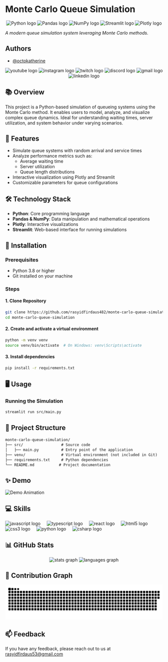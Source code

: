 # Monte Carlo Queue Simulation

<div align="center">
  <img src="https://img.shields.io/badge/Python-3776AB?style=for-the-badge&logo=python&logoColor=white" alt="Python logo" />
  <img src="https://img.shields.io/badge/Pandas-150458?style=for-the-badge&logo=pandas&logoColor=white" alt="Pandas logo" />
  <img src="https://img.shields.io/badge/NumPy-013243?style=for-the-badge&logo=numpy&logoColor=white" alt="NumPy logo" />
  <img src="https://img.shields.io/badge/Streamlit-FF4B4B?style=for-the-badge&logo=streamlit&logoColor=white" alt="Streamlit logo" />
  <img src="https://img.shields.io/badge/Plotly-3F4F75?style=for-the-badge&logo=plotly&logoColor=white" alt="Plotly logo" />
</div>

*A modern queue simulation system leveraging Monte Carlo methods.*

## Authors

- [@octokatherine](https://github.com/rasyidfirdaus482)

<div align="center">
  <img src="https://img.shields.io/static/v1?message=Youtube&logo=youtube&label=&color=FF0000&logoColor=white&labelColor=&style=for-the-badge" height="35" alt="youtube logo" />
  <img src="https://img.shields.io/static/v1?message=Instagram&logo=instagram&label=&color=E4405F&logoColor=white&labelColor=&style=for-the-badge" height="35" alt="instagram logo" />
  <img src="https://img.shields.io/static/v1?message=Twitch&logo=twitch&label=&color=9146FF&logoColor=white&labelColor=&style=for-the-badge" height="35" alt="twitch logo" />
  <img src="https://img.shields.io/static/v1?message=Discord&logo=discord&label=&color=7289DA&logoColor=white&labelColor=&style=for-the-badge" height="35" alt="discord logo" />
  <img src="https://img.shields.io/static/v1?message=Gmail&logo=gmail&label=&color=D14836&logoColor=white&labelColor=&style=for-the-badge" height="35" alt="gmail logo" />
  <img src="https://img.shields.io/static/v1?message=LinkedIn&logo=linkedin&label=&color=0077B5&logoColor=white&labelColor=&style=for-the-badge" height="35" alt="linkedin logo" />
</div>

## 📚 Overview

This project is a Python-based simulation of queueing systems using the Monte Carlo method. It enables users to model, analyze, and visualize complex queue dynamics. Ideal for understanding waiting times, server utilization, and system behavior under varying scenarios.

## 🚀 Features

- Simulate queue systems with random arrival and service times
- Analyze performance metrics such as:
  - Average waiting time
  - Server utilization
  - Queue length distributions
- Interactive visualization using Plotly and Streamlit
- Customizable parameters for queue configurations

## 🛠️ Technology Stack

- **Python**: Core programming language
- **Pandas & NumPy**: Data manipulation and mathematical operations
- **Plotly**: Interactive visualizations
- **Streamlit**: Web-based interface for running simulations

## 🔧 Installation

### Prerequisites
- Python 3.8 or higher
- Git installed on your machine

### Steps

#### 1. Clone Repository
```bash
git clone https://github.com/rasyidfirdaus482/monte-carlo-queue-simulation.git
cd monte-carlo-queue-simulation
```

#### 2. Create and activate a virtual environment
```bash
python -m venv venv
source venv/bin/activate  # On Windows: venv\Scripts\activate
```

#### 3. Install dependencies
```bash
pip install -r requirements.txt
```

## 🖥️ Usage

### Running the Simulation
```bash
streamlit run src/main.py
```

## 📂 Project Structure

```plaintext
monte-carlo-queue-simulation/         
├── src/                 # Source code
│   ├── main.py          # Entry point of the application
├── venv/                # Virtual environment (not included in Git)
├── requirements.txt     # Python dependencies
└── README.md           # Project documentation
```

## ✨ Demo

![Demo Animation](https://i.imgflip.com/65efzo.gif)

## 💻 Skills
<div align="left">
  <img src="https://cdn.jsdelivr.net/gh/devicons/devicon/icons/javascript/javascript-original.svg" height="30" alt="javascript logo" />
  <img width="12" />
  <img src="https://cdn.jsdelivr.net/gh/devicons/devicon/icons/typescript/typescript-original.svg" height="30" alt="typescript logo" />
  <img width="12" />
  <img src="https://cdn.jsdelivr.net/gh/devicons/devicon/icons/react/react-original.svg" height="30" alt="react logo" />
  <img width="12" />
  <img src="https://cdn.jsdelivr.net/gh/devicons/devicon/icons/html5/html5-original.svg" height="30" alt="html5 logo" />
  <img width="12" />
  <img src="https://cdn.jsdelivr.net/gh/devicons/devicon/icons/css3/css3-original.svg" height="30" alt="css3 logo" />
  <img width="12" />
  <img src="https://cdn.jsdelivr.net/gh/devicons/devicon/icons/python/python-original.svg" height="30" alt="python logo" />
  <img width="12" />
  <img src="https://cdn.jsdelivr.net/gh/devicons/devicon/icons/csharp/csharp-original.svg" height="30" alt="csharp logo" />
</div>

## 📊 GitHub Stats
<div align="center">
  <img src="https://github-readme-stats.vercel.app/api?username=maurodesouza&hide_title=false&hide_rank=false&show_icons=true&include_all_commits=true&count_private=true&disable_animations=false&theme=dracula&locale=en&hide_border=false" height="150" alt="stats graph" />
  <img src="https://github-readme-stats.vercel.app/api/top-langs?username=maurodesouza&locale=en&hide_title=false&layout=compact&card_width=320&langs_count=5&theme=dracula&hide_border=false" height="150" alt="languages graph" />
</div>

## 🐍 Contribution Graph

<img src="https://raw.githubusercontent.com/rasyidfirdaus482/monte-carlo-queue-simulation/refs/heads/output/snake.svg" alt="Snake animation" />

## 📫 Feedback

If you have any feedback, please reach out to us at rasyidfirdaus53@gmail.com